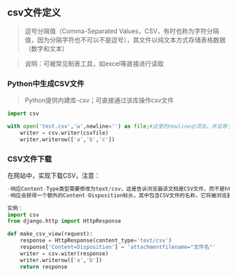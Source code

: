 ## csv文件定义

> 逗号分隔值（Comma-Separated Values，CSV，有时也称为字符分隔值，因为分隔字符也不可以不是逗号），其文件以纯文本方式存储表格数据（数字和文本）

> 说明：可被常见制表工具，如excel等直接进行读取

### Python中生成CSV文件

> Python提供内建库-csv；可直接通过该库操作csv文件

```python
import csv

with open('test.csv','w',newline='') as file;#这里的newline必须加，并且等于空字符串
    writer = csv.writer(csvfile)
    writer.writerow(['a','b','c'])
```

### CSV文件下载

在网站中，实现下载CSV，注意：

```python
-响应Content-Type类型需要修改为text/csv，这是告诉浏览器该文档是CSV文件，而不是html文件
-响应会获得一个额外的Content-Disposition标头，其中包含CSV文件的名称，它将被浏览器用于卡其“另存为...”对话框
```

```python
实例：
import csv
from django.http import HttpResponse

def make_csv_view(request):
    response = HttpResponse(content_type='text/csv')
    response['Content=Disposition'] = 'attachmentfilename="文件名"'
    writer = csv.witer(response)
    writer.writerow(['a','b'])
    return response
```

